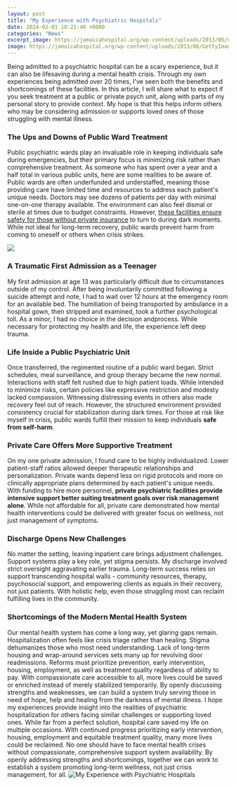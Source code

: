 ```yaml
---
layout: post
title: "My Experience with Psychiatric Hospitals"
date: 2024-02-01 18:21:48 +0000
categories: "News"
excerpt_image: https://jamaicahospital.org/wp-content/uploads/2013/06/GettyImages-629600692.jpg
image: https://jamaicahospital.org/wp-content/uploads/2013/06/GettyImages-629600692.jpg
---
```


Being admitted to a psychiatric hospital can be a scary experience, but it can also be lifesaving during a mental health crisis. Through my own experiences being admitted over 20 times, I've seen both the benefits and shortcomings of these facilities. In this article, I will share what to expect if you seek treatment at a public or private psych unit, along with parts of my personal story to provide context. My hope is that this helps inform others who may be considering admission or supports loved ones of those struggling with mental illness.
### The Ups and Downs of Public Ward Treatment
Public psychiatric wards play an invaluable role in keeping individuals safe during emergencies, but their primary focus is minimizing risk rather than comprehensive treatment. As someone who has spent over a year and a half total in various public units, here are some realities to be aware of. 
Public wards are often underfunded and understaffed, meaning those providing care have limited time and resources to address each patient's unique needs. Doctors may see dozens of patients per day with minimal one-on-one therapy available. The environment can also feel dismal or sterile at times due to budget constraints. However, [these facilities ensure safety for those without private insurance](https://yt.io.vn/collection/alexandre) to turn to during dark moments. While not ideal for long-term recovery, public wards prevent harm from coming to oneself or others when crisis strikes.

![](https://www.yourhealthinmind.org/getmedia/dde1646b-d864-4ab7-bdb7-7f3c86c9a14e/yhim-psychiatric-hospital-istock-516141006-factsheet.jpg.aspx?width=1200&amp;height=630&amp;ext=.jpg)
### A Traumatic First Admission as a Teenager
My first admission at age 13 was particularly difficult due to circumstances outside of my control. After being involuntarily committed following a suicide attempt and note, I had to wait over 12 hours at the emergency room for an available bed. The humiliation of being transported by ambulance in a hospital gown, then stripped and examined, took a further psychological toll. As a minor, I had no choice in the decision andprocess. While necessary for protecting my health and life, the experience left deep trauma.
### Life Inside a Public Psychiatric Unit  
Once transferred, the regimented routine of a public ward began. Strict schedules, meal surveillance, and group therapy became the new normal. Interactions with staff felt rushed due to high patient loads. While intended to minimize risks, certain policies like expressive restriction and modesty lacked compassion. Witnessing distressing events in others also made recovery feel out of reach. However, the structured environment provided consistency crucial for stabilization during dark times. For those at risk like myself in crisis, public wards fulfill their mission to keep individuals **safe from self-harm**.
### Private Care Offers More Supportive Treatment
On my one private admission, I found care to be highly individualized. Lower patient-staff ratios allowed deeper therapeutic relationships and personalization. Private wards depend less on rigid protocols and more on clinically appropriate plans determined by each patient's unique needs. With funding to hire more personnel, **private psychiatric facilities provide intensive support better suiting treatment goals over risk management alone**. While not affordable for all, private care demonstrated how mental health interventions could be delivered with greater focus on wellness, not just management of symptoms.
### Discharge Opens New Challenges 
No matter the setting, leaving inpatient care brings adjustment challenges. Support systems play a key role, yet stigma persists. My discharge involved strict oversight aggravating earlier trauma. Long-term success relies on support transcending hospital walls - community resources, therapy, psychosocial support, and empowering clients as equals in their recovery, not just patients. With holistic help, even those struggling most can reclaim fulfilling lives in the community.
### Shortcomings of the Modern Mental Health System
Our mental health system has come a long way, yet glaring gaps remain. Hospitalization often feels like crisis triage rather than healing. Stigma dehumanizes those who most need understanding. Lack of long-term housing and wrap-around services sets many up for revolving door readmissions. Reforms must prioritize prevention, early intervention, housing, employment, as well as treatment quality regardless of ability to pay. With compassionate care accessible to all, more lives could be saved or enriched instead of merely stabilized temporarily. By openly discussing strengths and weaknesses, we can build a system truly serving those in need of hope, help and healing from the darkness of mental illness.
I hope my experiences provide insight into the realities of psychiatric hospitalization for others facing similar challenges or supporting loved ones. While far from a perfect solution, hospital care saved my life on multiple occasions. With continued progress prioritizing early intervention, housing, employment and equitable treatment quality, many more lives could be reclaimed. No one should have to face mental health crises without compassionate, comprehensive support system availability. By openly addressing strengths and shortcomings, together we can work to establish a system promoting long-term wellness, not just crisis management, for all.
![My Experience with Psychiatric Hospitals](https://jamaicahospital.org/wp-content/uploads/2013/06/GettyImages-629600692.jpg)